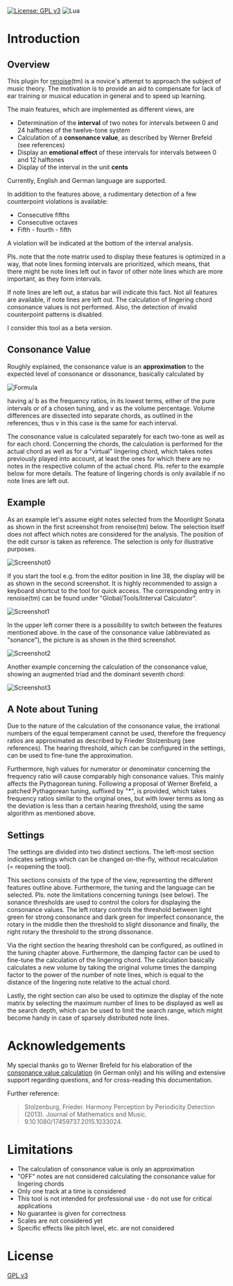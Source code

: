 [![License: GPL v3](https://img.shields.io/badge/License-GPLv3-blue.svg)](https://www.gnu.org/licenses/gpl-3.0)
![Lua](https://img.shields.io/badge/lua-%232C2D72.svg?style=flat&logo=lua&logoColor=white)

# Introduction

## Overview

This plugin for [renoise](https://www.renoise.com)(tm) is a novice's attempt to approach
the subject of music theory. The motivation is to provide an aid to compensate for lack
of ear training or musical education in general and to speed up learning.

The main features, which are implemented as different views, are
- Determination of the **interval** of two notes for intervals between 0 and 24
  halftones of the twelve-tone system
- Calculation of a **consonance value**, as described by Werner Brefeld (see references)
- Display an **emotional effect** of these intervals for intervals between 0 and 12
  halftones
- Display of the interval in the unit **cents**

Currently, English and German language are supported.

In addition to the features above, a rudimentary detection of a few counterpoint violations
is available:
- Consecutive fifths
- Consecutive octaves
- Fifth - fourth - fifth 

A violation will be indicated at the bottom of the interval analysis.

Pls. note that the note matrix used to display these features is optimized in a way, that
note lines forming intervals are prioritized, which means, that there might be note lines
left out in favor of other note lines which are more important, as they form intervals.

If note lines are left out, a status bar will indicate this fact. Not all features are
available, if note lines are left out. The calculation of lingering chord consonance values
is not performed. Also, the detection of invalid counterpoint patterns is disabled.

I consider this tool as a beta version. 

## Consonance Value

Roughly explained, the consonance value is an **approximation** to the expected level of
consonance or dissonance, basically calculated by

![Formula](product.png)

having a/ b as the frequency ratios, in its lowest terms, either of the pure intervals or
of a chosen tuning, and v as the volume percentage. Volume differences are dissected into
separate chords, as outlined in the references, thus v in this case is the same for each
interval.

The consonance value is calculated separately for each two-tone as well as for each chord.
Concerning the chords, the calculation is performed for the actual chord as well as for a
"virtual" lingering chord, which takes notes previously played into account, at least the
ones for which there are no notes in the respective column of the actual chord. Pls. refer
to the example below for more details. The feature of lingering chords is only available
if no note lines are left out.

## Example

As an example let's assume eight notes selected from the Moonlight Sonata as shown in the
first screenshot from renoise(tm) below. The selection itself does not affect which notes
are considered for the analysis. The position of the edit cursor is taken as reference.
The selection is only for illustrative purposes.

![Screenshot0](Screenshot0.png)

If you start the tool e.g. from the editor position in line 38, the display will be as shown
in the second screenshot. It is highly recommended to assign a keyboard shortcut to the
tool for quick access. The corresponding entry in renoise(tm) can be found under
"Global/Tools/Interval Calculator".

![Screenshot1](Screenshot1.png)

In the upper left corner there is a possibility to switch between the features mentioned
above. In the case of the consonance value (abbreviated as "sonance"), the picture is as
shown in the third screenshot.

![Screenshot2](Screenshot2.png)

Another example concerning the calculation of the consonance value, showing an augmented
triad and the dominant seventh chord:

![Screenshot3](Screenshot3.png)

## A Note about Tuning

Due to the nature of the calculation of the consonance value, the irrational numbers of
the equal temperament cannot be used, therefore the frequency ratios are approximated
as described by Frieder Stolzenburg (see references). The hearing threshold, which can
be configured in the settings, can be used to fine-tune the approximation.  

Furthermore, high values for numerator or denominator concerning the frequency ratio
will cause comparably high consonance values. This mainly affects the Pythagorean tuning.
Following a proposal of Werner Brefeld, a patched Pythagorean tuning, suffixed by "*",
is provided, which takes frequency ratios similar to the original ones, but with lower
terms as long as the deviation is less than a certain hearing threshold, using the same
algorithm as mentioned above. 

## Settings

The settings are divided into two distinct sections. The left-most section indicates
settings which can be changed on-the-fly, without recalculation (= reopening the tool).

This sections consists of the type of the view, representing the different features
outline above. Furthermore, the tuning and the language can be selected. Pls. note the
limitations concerning tunings (see below). The sonance thresholds are used to control
the colors for displaying the consonance values. The left rotary controls the threshold
between light green for strong consonance and dark green for imperfect consonance, the
rotary in the middle then the threshold to slight dissonance and finally, the right
rotary the threshold to the strong dissonance.

Via the right section the hearing threshold can be configured, as outlined in the tuning
chapter above. Furthermore, the damping factor can be used to fine-tune the calculation
of the lingering chord. The calculation basically calculates a new volume by taking the
original volume times the damping factor to the power of the number of note lines, which
is equal to the distance of the lingering note relative to the actual chord.

Lastly, the right section can also be used to optimize the display of the note matrix by
selecting the maximum number of lines to be displayed as well as the search depth, which
can be used to limit the search range, which might become handy in case of sparsely
distributed note lines.

# Acknowledgements

My special thanks go to Werner Brefeld for his elaboration of the
[consonance value calculation](http://www.brefeld.homepage.t-online.de/konsonanz.html)
(in German only) and his willing and extensive support regarding questions, and for
cross-reading this documentation.

Further reference:
>Stolzenburg, Frieder.
>Harmony Perception by Periodicity Detection (2013).
>Journal of Mathematics and Music.
>9.10.1080/17459737.2015.1033024.

# Limitations

- The calculation of consonance value is only an approximation 
- "OFF" notes are not considered calculating the consonance value for lingering chords
- Only one track at a time is considered
- This tool is not intended for professional use - do not use for critical applications
- No guarantee is given for correctness
- Scales are not considered yet
- Specific effects like pitch level, etc. are not considered

# License

[GPL v3](org.bridgi.interval.xrnx/gpl-3.0.md)

